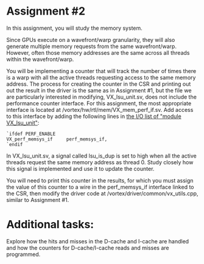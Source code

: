 # Assignment #2

In this assignment, you will study the memory system. 

Since GPUs execute on a wavefront/warp granularity, they will also generate multiple memory requests from the same wavefront/warp. However, often those memory addresses are the same across all threads within the wavefront/warp. 

You will be implementing a counter that will track the number of times there is a warp with all the active threads requesting access to the same memory address. The process for creating the counter in the CSR and printing out out the result in the driver is the same as in Assignment #1, but the file we are particularly interested in modifying, VX_lsu_unit.sv, does not include the performance counter interface. For this assignment, the most appropriate interface is located at /vortex/hw/rtl/mem/VX_mem_perf_if.sv. Add access to this interface by adding the following lines in [the I/O list of "module VX_lsu_unit"](https://github.com/vortexgpgpu/vortex/blob/master/hw/rtl/core/VX_lsu_unit.sv#L27):

    `ifdef PERF_ENABLE
    VX_perf_memsys_if     perf_memsys_if,
    `endif

In VX_lsu_unit.sv, a signal called lsu_is_dup is set to high when all the active threads request the same memory address as thread 0. Study closely how this signal is implemented and use it to update the counter. 

You will need to print this counter in the results, for which you must assign the value of this counter to a wire in the perf_memsys_if interface linked to the CSR, then modify the driver code at /vortex/driver/common/vx_utils.cpp, similar to Assignment #1.

# Additional tasks: 

Explore how the hits and misses in the D-cache and I-cache are handled and how the counters for D-cache/I-cache reads and misses are programmed.
